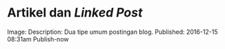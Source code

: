 Artikel dan _Linked Post_
====================
Image: 
Description: Dua tipe umum postingan blog.
Published: 2016-12-15 08:31am
Publish-now





